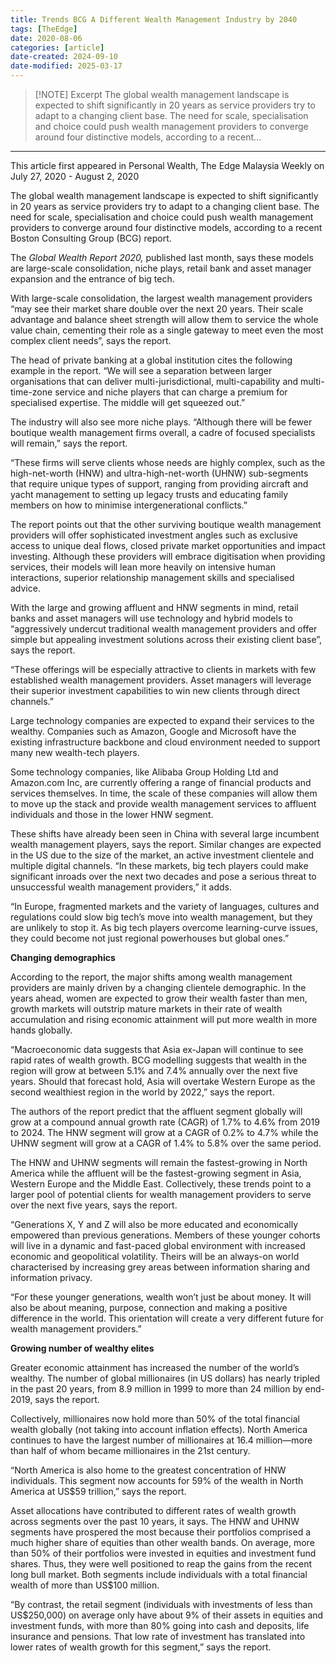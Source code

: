 ```yaml
---
title: Trends BCG A Different Wealth Management Industry by 2040
tags: [TheEdge]
date: 2020-08-06
categories: [article]
date-created: 2024-09-10
date-modified: 2025-03-17
---
```


> [!NOTE] Excerpt
> The global wealth management landscape is expected to shift significantly in 20 years as service providers try to adapt to a changing client base. The need for scale, specialisation and choice could push wealth management providers to converge around four distinctive models, according to a recent…

---

This article first appeared in Personal Wealth, The Edge Malaysia Weekly on July 27, 2020 - August 2, 2020

The global wealth management landscape is expected to shift significantly in 20 years as service providers try to adapt to a changing client base. The need for scale, specialisation and choice could push wealth management providers to converge around four distinctive models, according to a recent Boston Consulting Group (BCG) report.

The _Global Wealth Report 2020,_ published last month, says these models are large-scale consolidation, niche plays, retail bank and asset manager expansion and the entrance of big tech.

With large-scale consolidation, the largest wealth management providers “may see their market share double over the next 20 years. Their scale advantage and balance sheet strength will allow them to service the whole value chain, cementing their role as a single gateway to meet even the most complex client needs”, says the report.

The head of private banking at a global institution cites the following example in the report. “We will see a separation between larger organisations that can deliver multi-jurisdictional, multi-capability and multi-time-zone service and niche players that can charge a premium for specialised expertise. The middle will get squeezed out.”

The industry will also see more niche plays. “Although there will be fewer boutique wealth management firms overall, a cadre of focused specialists will remain,” says the report.

“These firms will serve clients whose needs are highly complex, such as the high-net-worth (HNW) and ultra-high-net-worth (UHNW) sub-segments that require unique types of support, ranging from providing aircraft and yacht management to setting up legacy trusts and educating family members on how to minimise intergenerational conflicts.”

The report points out that the other surviving boutique wealth management providers will offer sophisticated investment angles such as exclusive access to unique deal flows, closed private market opportunities and impact investing. Although these providers will embrace digitisation when providing services, their models will lean more heavily on intensive human interactions, superior relationship management skills and specialised advice.

With the large and growing affluent and HNW segments in mind, retail banks and asset managers will use technology and hybrid models to “aggressively undercut traditional wealth management providers and offer simple but appealing investment solutions across their existing client base”, says the report.

“These offerings will be especially attractive to clients in markets with few established wealth management providers. Asset managers will leverage their superior investment capabilities to win new clients through direct channels.”

Large technology companies are expected to expand their services to the wealthy. Companies such as Amazon, Google and Microsoft have the existing infrastructure backbone and cloud environment needed to support many new wealth-tech players.

Some technology companies, like Alibaba Group Holding Ltd and Amazon.com Inc, are currently offering a range of financial products and services themselves. In time, the scale of these companies will allow them to move up the stack and provide wealth management services to affluent individuals and those in the lower HNW segment.

These shifts have already been seen in China with several large incumbent wealth management players, says the report. Similar changes are expected in the US due to the size of the market, an active investment clientele and multiple digital channels. “In these markets, big tech players could make significant inroads over the next two decades and pose a serious threat to unsuccessful wealth management providers,” it adds.

“In Europe, fragmented markets and the variety of languages, cultures and regulations could slow big tech’s move into wealth management, but they are unlikely to stop it. As big tech players overcome learning-curve issues, they could become not just regional powerhouses but global ones.”

**Changing demographics**

According to the report, the major shifts among wealth management providers are mainly driven by a changing clientele demographic. In the years ahead, women are expected to grow their wealth faster than men, growth markets will outstrip mature markets in their rate of wealth accumulation and rising economic attainment will put more wealth in more hands globally.

“Macroeconomic data suggests that Asia ex-Japan will continue to see rapid rates of wealth growth. BCG modelling suggests that wealth in the region will grow at between 5.1% and 7.4% annually over the next five years. Should that forecast hold, Asia will overtake Western Europe as the second wealthiest region in the world by 2022,” says the report.

The authors of the report predict that the affluent segment globally will grow at a compound annual growth rate (CAGR) of 1.7% to 4.6% from 2019 to 2024. The HNW segment will grow at a CAGR of 0.2% to 4.7% while the UHNW segment will grow at a CAGR of 1.4% to 5.8% over the same period.

The HNW and UHNW segments will remain the fastest-growing in North America while the affluent will be the fastest-growing segment in Asia, Western Europe and the Middle East. Collectively, these trends point to a larger pool of potential clients for wealth management providers to serve over the next five years, says the report.

“Generations X, Y and Z will also be more educated and economically empowered than previous generations. Members of these younger cohorts will live in a dynamic and fast-paced global environment with increased economic and geopolitical volatility. Theirs will be an always-on world characterised by increasing grey areas between information sharing and information privacy.

“For these younger generations, wealth won’t just be about money. It will also be about meaning, purpose, connection and making a positive difference in the world. This orientation will create a very different future for wealth management providers.”

**Growing number of wealthy elites**

Greater economic attainment has increased the number of the world’s wealthy. The number of global millionaires (in US dollars) has nearly tripled in the past 20 years, from 8.9 million in 1999 to more than 24 million by end-2019, says the report.

Collectively, millionaires now hold more than 50% of the total financial wealth globally (not taking into account inflation effects). North America continues to have the largest number of millionaires at 16.4 million—more than half of whom became millionaires in the 21st century.

“North America is also home to the greatest concentration of HNW individuals. This segment now accounts for 59% of the wealth in North America at US$59 trillion,” says the report.

Asset allocations have contributed to different rates of wealth growth across segments over the past 10 years, it says. The HNW and UHNW segments have prospered the most because their portfolios comprised a much higher share of equities than other wealth bands. On average, more than 50% of their portfolios were invested in equities and investment fund shares. Thus, they were well positioned to reap the gains from the recent long bull market. Both segments include individuals with a total financial wealth of more than US$100 million.

“By contrast, the retail segment (individuals with investments of less than US$250,000) on average only have about 9% of their assets in equities and investment funds, with more than 80% going into cash and deposits, life insurance and pensions. That low rate of investment has translated into lower rates of wealth growth for this segment,” says the report.
